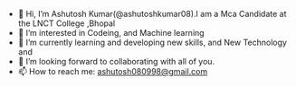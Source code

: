 - 👋 Hi, I’m Ashutosh Kumar(@ashutoshkumar08).I am a Mca Candidate at the LNCT College ,Bhopal
- 👀 I’m interested in Codeing, and Machine learning
- 🌱 I’m currently learning and developing new skills, and New Technology and 
- 💞️ I’m looking forward to collaborating with all of you.
- 📫 How to reach me: ashutosh080998@gmail.com

<!---
ashutoshkumar08/ashutoshkumar08 is a ✨ special ✨ repository because its `README.md` (this file) appears on your GitHub profile.
You can click the Preview link to take a look at your changes.
--->
